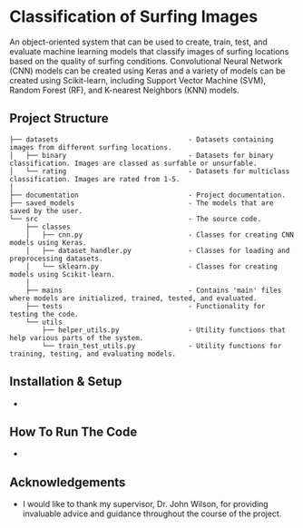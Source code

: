 # Classification of Surfing Images

An object-oriented system that can be used to create, train, test, and evaluate machine learning models that classify images of surfing locations based on the quality of surfing conditions. Convolutional Neural Network (CNN) models can be created using Keras and a variety of models can be created using Scikit-learn, including Support Vector Machine (SVM), Random Forest (RF), and K-nearest Neighbors (KNN) models.

## Project Structure

```
├── datasets                                - Datasets containing images from different surfing locations.
│   ├── binary                              - Datasets for binary classification. Images are classed as surfable or unsurfable.
│   └── rating                              - Datasets for multiclass classification. Images are rated from 1-5.
│
├── documentation                           - Project documentation.
├── saved_models 	                        - The models that are saved by the user.
└── src    		   		                    - The source code.
    ├── classes
    │   ├── cnn.py                          - Classes for creating CNN models using Keras.
    │   ├── dataset_handler.py              - Classes for loading and preprocessing datasets.
    │   └── sklearn.py                      - Classes for creating models using Scikit-learn.
    │
    ├── mains	      	                    - Contains 'main' files where models are initialized, trained, tested, and evaluated.
    ├── tests	      	                    - Functionality for testing the code.
    └── utils
        ├── helper_utils.py                 - Utility functions that help various parts of the system.
        └── train_test_utils.py             - Utility functions for training, testing, and evaluating models.
```

## Installation & Setup

-

## How To Run The Code

-

## Acknowledgements

- I would like to thank my supervisor, Dr. John Wilson, for providing invaluable advice and guidance throughout the course of the project.
